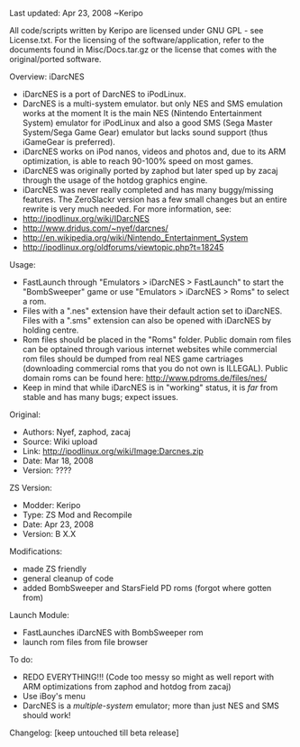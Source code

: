 Last updated: Apr 23, 2008
~Keripo

All code/scripts written by Keripo are licensed under
GNU GPL - see License.txt. For the licensing of the
software/application, refer to the documents found in
Misc/Docs.tar.gz or the license that comes with the
original/ported software.

Overview:
iDarcNES
- iDarcNES is a port of DarcNES to iPodLinux.
- DarcNES is a multi-system emulator. but only
  NES and SMS emulation works at the moment
  It is the main NES (Nintendo Entertainment
  System) emulator for iPodLinux and also a good
  SMS (Sega Master System/Sega Game Gear)
  emulator but lacks sound support (thus iGameGear
  is preferred).
- iDarcNES works on iPod nanos, videos and
  photos and, due to its ARM optimization,
  is able to reach 90-100% speed on most games.
- iDarcNES was originally ported by zaphod but
  later sped up by zacaj through the usage of
  the hotdog graphics engine.
- iDarcNES was never really completed and has
  many buggy/missing features. The ZeroSlackr
  version has a few small changes but an entire
  rewrite is very much needed.
For more information, see:
- http://ipodlinux.org/wiki/IDarcNES
- http://www.dridus.com/~nyef/darcnes/
- http://en.wikipedia.org/wiki/Nintendo_Entertainment_System
- http://ipodlinux.org/oldforums/viewtopic.php?t=18245

Usage:
- FastLaunch through "Emulators > iDarcNES > FastLaunch"
  to start the "BombSweeper" game or use
  "Emulators > iDarcNES > Roms" to select a rom.
- Files with a ".nes" extension have their default
  action set to iDarcNES. Files with a ".sms" extension
  can also be opened with iDarcNES by holding centre.
- Rom files should be placed in the "Roms" folder.
  Public domain rom files can be optained through various
  internet websites while commercial rom files should be dumped
  from real NES game cartriages (downloading commercial
  roms that you do not own is ILLEGAL). Public domain roms can
  be found here: http://www.pdroms.de/files/nes/
- Keep in mind that while iDarcNES is in "working" status,
  it is _far_ from stable and has many bugs; expect issues.


Original:
- Authors: Nyef, zaphod, zacaj
- Source: Wiki upload
- Link:
  http://ipodlinux.org/wiki/Image:Darcnes.zip
- Date: Mar 18, 2008
- Version: ????

ZS Version:
- Modder: Keripo
- Type: ZS Mod and Recompile
- Date: Apr 23, 2008
- Version: B X.X

Modifications:
- made ZS friendly
- general cleanup of code
- added BombSweeper and StarsField PD roms
  (forgot where gotten from)

Launch Module:
- FastLaunches iDarcNES with BombSweeper rom
- launch rom files from file browser

To do:
- REDO EVERYTHING!!!
  (Code too messy so might as well report with
  ARM optimizations from zaphod and hotdog from
  zacaj)
- Use iBoy's menu
- DarcNES is a _multiple-system_ emulator; more than
  just NES and SMS should work!

Changelog:
[keep untouched till beta release]